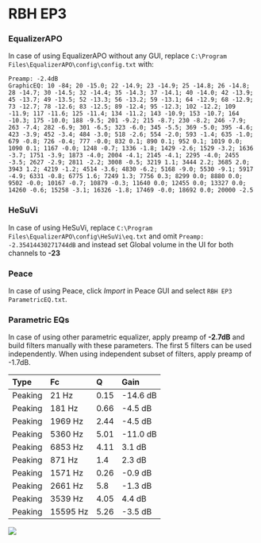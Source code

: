 # RBH EP3

### EqualizerAPO
In case of using EqualizerAPO without any GUI, replace `C:\Program Files\EqualizerAPO\config\config.txt`
with:
```
Preamp: -2.4dB
GraphicEQ: 10 -84; 20 -15.0; 22 -14.9; 23 -14.9; 25 -14.8; 26 -14.8; 28 -14.7; 30 -14.5; 32 -14.4; 35 -14.3; 37 -14.1; 40 -14.0; 42 -13.9; 45 -13.7; 49 -13.5; 52 -13.3; 56 -13.2; 59 -13.1; 64 -12.9; 68 -12.9; 73 -12.7; 78 -12.6; 83 -12.5; 89 -12.4; 95 -12.3; 102 -12.2; 109 -11.9; 117 -11.6; 125 -11.4; 134 -11.2; 143 -10.9; 153 -10.7; 164 -10.3; 175 -10.0; 188 -9.5; 201 -9.2; 215 -8.7; 230 -8.2; 246 -7.9; 263 -7.4; 282 -6.9; 301 -6.5; 323 -6.0; 345 -5.5; 369 -5.0; 395 -4.6; 423 -3.9; 452 -3.4; 484 -3.0; 518 -2.6; 554 -2.0; 593 -1.4; 635 -1.0; 679 -0.8; 726 -0.4; 777 -0.0; 832 0.1; 890 0.1; 952 0.1; 1019 0.0; 1090 0.1; 1167 -0.0; 1248 -0.7; 1336 -1.8; 1429 -2.6; 1529 -3.2; 1636 -3.7; 1751 -3.9; 1873 -4.0; 2004 -4.1; 2145 -4.1; 2295 -4.0; 2455 -3.5; 2627 -2.9; 2811 -2.2; 3008 -0.5; 3219 1.1; 3444 2.2; 3685 2.0; 3943 1.2; 4219 -1.2; 4514 -3.6; 4830 -6.2; 5168 -9.0; 5530 -9.1; 5917 -4.9; 6331 -0.8; 6775 1.6; 7249 1.3; 7756 0.3; 8299 0.0; 8880 0.0; 9502 -0.0; 10167 -0.7; 10879 -0.3; 11640 0.0; 12455 0.0; 13327 0.0; 14260 -0.6; 15258 -3.1; 16326 -1.8; 17469 -0.0; 18692 0.0; 20000 -2.5
```

### HeSuVi
In case of using HeSuVi, replace `C:\Program Files\EqualizerAPO\config\HeSuVi\eq.txt` and omit `Preamp:
-2.35414430271744dB` and instead set Global volume in the UI for both channels to **-23**

### Peace
In case of using Peace, click *Import* in Peace GUI and select `RBH EP3 ParametricEQ.txt`.

### Parametric EQs
In case of using other parametric equalizer, apply preamp of **-2.7dB** and build filters manually
with these parameters. The first 5 filters can be used independently.
When using independent subset of filters, apply preamp of -1.7dB.

| Type    | Fc       |    Q | Gain     |
|:--------|:---------|:-----|:---------|
| Peaking | 21 Hz    | 0.15 | -14.6 dB |
| Peaking | 181 Hz   | 0.66 | -4.5 dB  |
| Peaking | 1969 Hz  | 2.44 | -4.5 dB  |
| Peaking | 5360 Hz  | 5.01 | -11.0 dB |
| Peaking | 6853 Hz  | 4.11 | 3.1 dB   |
| Peaking | 871 Hz   | 1.4  | 2.3 dB   |
| Peaking | 1571 Hz  | 0.26 | -0.9 dB  |
| Peaking | 2661 Hz  | 5.8  | -1.3 dB  |
| Peaking | 3539 Hz  | 4.05 | 4.4 dB   |
| Peaking | 15595 Hz | 5.26 | -3.5 dB  |

![](https://raw.githubusercontent.com/jaakkopasanen/AutoEq/master/results/innerfidelity/sbaf-serious/RBH%20EP3/RBH%20EP3.png)